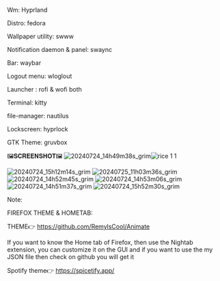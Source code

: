 Wm: Hyprland

Distro: fedora

Wallpaper utility: swww

Notification daemon & panel: swaync

Bar: waybar

Logout menu: wloglout

Launcher : rofi & wofi both

Terminal: kitty

file-manager: nautilus

Lockscreen: hyprlock

GTK Theme: gruvbox

🖼️𝐒𝐂𝐑𝐄𝐄𝐍𝐒𝐇𝐎𝐓🖼️
![20240724_14h49m38s_grim](https://github.com/user-attachments/assets/ebf249f5-b4ec-471b-9238-f23f027edd74)![rice 1 1](https://github.com/user-attachments/assets/a7355849-8170-4014-944f-1dc97afd4f0d)

![20240724_15h12m14s_grim](https://github.com/user-attachments/assets/ba82bd81-a663-446a-9f3c-f2fa55e79928)
![20240725_11h03m36s_grim](https://github.com/user-attachments/assets/dbefa294-69a7-4058-80d2-6d03e9df9a0d)
![20240724_14h52m45s_grim](https://github.com/user-attachments/assets/827183ea-9721-42bb-9a1e-fee791d19cad)
![20240724_14h53m06s_grim](https://github.com/user-attachments/assets/5b76149b-dc3c-4205-9fbc-d4e6e530f9f5)
![20240724_14h51m37s_grim](https://github.com/user-attachments/assets/d51366e5-5f1c-4639-ab5b-80a96e199c56)
![20240724_15h52m30s_grim](https://github.com/user-attachments/assets/4d93d00b-b801-4536-81e2-650a85bdb379)



Note: 

FIREFOX THEME & HOMETAB:

THEME👉
https://github.com/RemylsCool/Animate
 
If you want to know the Home tab of Firefox, then use the Nightab extension, you can customize it on the GUI and if you want to use the my JSON file then check on github you will get it

Spotify theme👉
https://spicetify.app/
